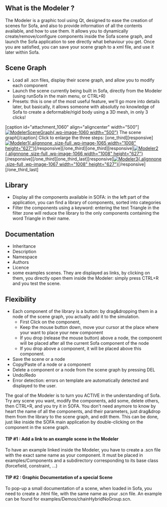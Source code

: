 What is the Modeler ?
---------------------

The Modeler is a graphic tool using Qt, designed to ease the creation of
scenes for Sofa, and also to provide information of all the contents
available, and how to use them. It allows you to dynamically
create/remove/configure components inside the Sofa scene graph, and
launch the Sofa application to see directly what behaviour you get. Once
you are satisfied, you can save your scene graph to a xml file, and use
it later within Sofa.

Scene Graph
-----------

-   Load all .scn files, display their scene graph, and allow you to
    modify each component
-   Launch the scene currently being built in Sofa, directly from the
    Modeler (using runSofa in the main menu, or CTRL+R)
-   Presets: this is one of the most useful feature, we'll go more into
    details later, but basically, it allows someone with absolutly no
    knowledge of Sofa to create a deformable/rigid body using a 3D mesh,
    in only 3 clicks!

\[caption id="attachment\_1060" align="aligncenter"
width="500"\][![ModelerSceneGraph](https://www.sofa-framework.org/wp-content/uploads/2014/11/ModelerSceneGraph1.png){.wp-image-1060
width="500"}](https://www.sofa-framework.org/wp-content/uploads/2014/11/ModelerSceneGraph1.png)
The scene graph\[/caption\] Click to enlarge the three steps:
\[one\_third\]\[responsive\][![Modeler1](https://www.sofa-framework.org/wp-content/uploads/2014/11/Modeler11.png){.alignnone
.size-full .wp-image-1065 width="1008"
height="627"}](https://www.sofa-framework.org/wp-content/uploads/2014/11/Modeler11.png)\[/responsive\]\[/one\_third\]\[one\_third\]\[responsive\][![Modeler2](https://www.sofa-framework.org/wp-content/uploads/2014/11/Modeler21.png){.alignnone
.size-full .wp-image-1066 width="1008"
height="627"}](https://www.sofa-framework.org/wp-content/uploads/2014/11/Modeler21.png)\[/responsive\]\[/one\_third\]\[one\_third\_last\]\[responsive\][![Modeler3](https://www.sofa-framework.org/wp-content/uploads/2014/11/Modeler3.png){.alignnone
.size-full .wp-image-1067 width="1008"
height="627"}](https://www.sofa-framework.org/wp-content/uploads/2014/11/Modeler3.png)\[/responsive\]\[/one\_third\_last\]

Library
-------

-   Display all the components available in SOFA: in the left part of
    the application, you can find a library of components, sorted into
    categories
-   Filter the components using a keyword: entering the text Triangle in
    the filter zone will reduce the library to the only components
    containing the word Triangle in their name.

Documentation
-------------

-   Inheritance
-   Description
-   Namespace
-   Authors
-   Licence
-   some examples scenes. They are displayed as links, by clicking on
    them, you directly open them inside the Modeler: simply press CTRL+R
    and you test the scene.

Flexibility
-----------

-   Each component of the library is a button: by drag&dropping them in
    a node of the scene graph, you actually add it to the simulation.
    -   First Click on the component,
    -   Keep the mouse button down, move your cursor at the place where
        your want to place your new component
    -   If you drop (release the mouse button) above a node, the
        component will be placed after all the current Sofa component of
        the node
    -   If you drop above a component, it will be placed above
        this component.
-   Save the scene or a node
-   Copy/Paste of a node or a component
-   Delete a component or a node from the scene graph by pressing DEL
-   Undo/Redo
-   Error detection: errors on template are automatically detected and
    displayed to the user.

The goal of the Modeler is to turn you ACTIVE in the understanding of
Sofa. Try any scene you want, modify the components, add some, delete
others, then CTRL+R, and you try it in SOFA. You don't need anymore to
know by heart the name of all the components, and their parameters, just
drag&drop them from the library to the scene graph, and edit them. This
can be done, just like inside the SOFA main application by
double-clicking on the component in the scene graph.

#### TIP \#1 : Add a link to an example scene in the Modeler

To have an example linked inside the Modeler, you have to create a .scn
file with the exact same name as your component. It must be placed in
examples/Components and a subdirectory corresponding to its base class
(forcefield, constraint, ...)

#### TIP \#2 : Graphic Documentation of a special Scene

To pop-up a small documentation of a scene, when loaded in Sofa, you
need to create a .html file, with the same name as your .scn file. An
example can be found for examples/Demos/chainHybridNoGroup.scn.
